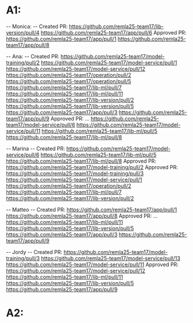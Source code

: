 # A1:
-- Monica: --
Created PR: https://github.com/remla25-team17/lib-version/pull/4
https://github.com/remla25-team17/app/pull/6
Approved PR: https://github.com/remla25-team17/app/pull/1
https://github.com/remla25-team17/app/pull/8

-- Ana: --
Created PR: https://github.com/remla25-team17/model-training/pull/2
https://github.com/remla25-team17/model-service/pull/1
https://github.com/remla25-team17/model-service/pull/12
https://github.com/remla25-team17/operation/pull/2
https://github.com/remla25-team17/operation/pull/5
https://github.com/remla25-team17/lib-ml/pull/7
https://github.com/remla25-team17/lib-ml/pull/11
https://github.com/remla25-team17/lib-version/pull/2
https://github.com/remla25-team17/lib-version/pull/5
https://github.com/remla25-team17/app/pull/3
https://github.com/remla25-team17/app/pull/9
Approved PR: ...
https://github.com/remla25-team17/model-service/pull/6
https://github.com/remla25-team17/model-service/pull/11
https://github.com/remla25-team17/lib-ml/pull/5
https://github.com/remla25-team17/lib-ml/pull/8

-- Marina --
Created PR: https://github.com/remla25-team17/model-service/pull/6
https://github.com/remla25-team17/lib-ml/pull/5
https://github.com/remla25-team17/lib-ml/pull/8
Approved PR: https://github.com/remla25-team17/model-training/pull/2
Approved PR: https://github.com/remla25-team17/model-training/pull/3
https://github.com/remla25-team17/model-service/pull/1
https://github.com/remla25-team17/operation/pull/2
https://github.com/remla25-team17/lib-ml/pull/7
https://github.com/remla25-team17/lib-version/pull/2


-- Matteo --
Created PR: https://github.com/remla25-team17/app/pull/1
https://github.com/remla25-team17/app/pull/8
Approved PR: ...
https://github.com/remla25-team17/lib-ml/pull/11
https://github.com/remla25-team17/lib-version/pull/5
https://github.com/remla25-team17/app/pull/3
https://github.com/remla25-team17/app/pull/9

-- Jordy --
Created PR: https://github.com/remla25-team17/model-training/pull/3
https://github.com/remla25-team17/model-service/pull/13
https://github.com/remla25-team17/model-service/pull/11
Approved PR: https://github.com/remla25-team17/model-service/pull/12
https://github.com/remla25-team17/lib-ml/pull/11
https://github.com/remla25-team17/lib-version/pull/5
https://github.com/remla25-team17/app/pull/9



# A2:
